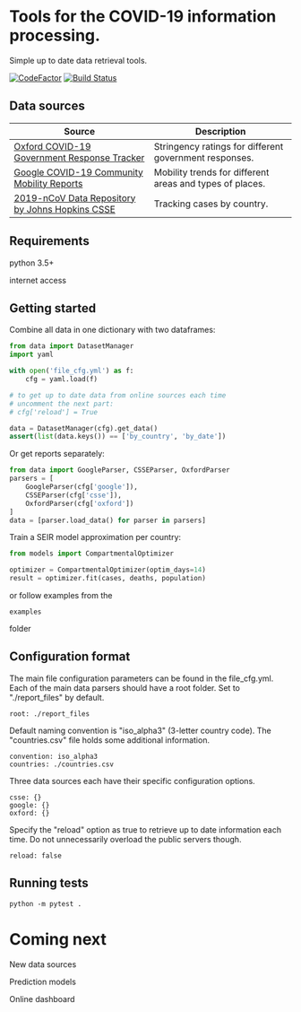 # Tools for the COVID-19 information processing.
Simple up to date data retrieval tools.

[![CodeFactor](https://www.codefactor.io/repository/github/spaced0ge/covid-19-tools/badge)](https://www.codefactor.io/repository/github/spaced0ge/covid-19-tools)
[![Build Status](https://travis-ci.com/SpaceD0ge/COVID-19-tools.svg?branch=master)](https://travis-ci.com/SpaceD0ge/COVID-19-tools)

## Data sources
| Source | Description |
| --- | --- |
| [Oxford COVID-19 Government Response Tracker](https://www.bsg.ox.ac.uk/research/research-projects/oxford-covid-19-government-response-tracker) | Stringency ratings for different government responses. |
| [Google COVID-19 Community Mobility Reports](https://www.google.com/covid19/mobility/) | Mobility trends for different areas and types of places. |
| [2019-nCoV Data Repository by Johns Hopkins CSSE](https://github.com/CSSEGISandData/COVID-19/) | Tracking cases by country. |

## Requirements

python 3.5+

internet access

## Getting started

Combine all data in one dictionary with two dataframes:
```python
from data import DatasetManager
import yaml

with open('file_cfg.yml') as f:
    cfg = yaml.load(f)

# to get up to date data from online sources each time
# uncomment the next part:
# cfg['reload'] = True

data = DatasetManager(cfg).get_data()
assert(list(data.keys()) == ['by_country', 'by_date'])
```

Or get reports separately:
```python
from data import GoogleParser, CSSEParser, OxfordParser
parsers = [
	GoogleParser(cfg['google']),
	CSSEParser(cfg['csse']),
	OxfordParser(cfg['oxford'])
]
data = [parser.load_data() for parser in parsers]
```

Train a SEIR model approximation per country:
```python
from models import CompartmentalOptimizer

optimizer = CompartmentalOptimizer(optim_days=14)
result = optimizer.fit(cases, deaths, population)
```

or follow examples from the

	examples
folder

## Configuration format

The main file configuration parameters can be found in the file_cfg.yml.
Each of the main data parsers should have a root folder. Set to "./report_files" by default.
 
	root: ./report_files

Default naming convention is "iso_alpha3" (3-letter country code). The "countries.csv" file holds some additional information.

	convention: iso_alpha3
	countries: ./countries.csv

Three data sources each have their specific configuration options.

	csse: {}
	google: {}
	oxford: {}

Specify the "reload" option as true to retrieve up to date information each time.
Do not unnecessarily overload the public servers though.

	reload: false


## Running tests

	python -m pytest .

# Coming next
New data sources

Prediction models

Online dashboard
